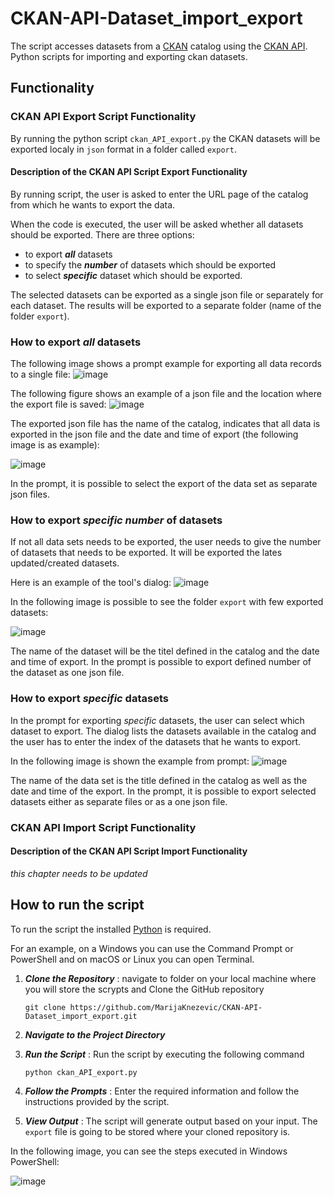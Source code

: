 # CKAN-API-Dataset_import_export
The script accesses datasets from a [CKAN](https://ckan.org/) catalog using the [CKAN API](https://docs.ckan.org/en/2.9/api/). 
Python scripts for importing and exporting ckan datasets.

## Functionality

### CKAN API Export Script Functionality
By running the python script `ckan_API_export.py` the CKAN datasets will be exported localy in `json` format in a folder called `export`. 

#### Description of the CKAN API Script Export Functionality

By running script, the user is asked to enter the URL page of the catalog from which he wants to export the data.

When the code is executed, the user will be asked whether all datasets should be exported.
There are three options: 
- to export ***all*** datasets
- to specify the ***number*** of datasets which should be exported
- to select ***specific*** dataset which should be exported.

The selected datasets can be exported as a single json file or separately for each dataset. The results will be exported to a separate folder (name of the folder `export`).

### How to export *all* datasets
The following image shows a prompt example for exporting all data records to a single file:
![image](https://github.com/MarijaKnezevic/CKAN-API-Dataset_import_export/assets/93824048/b5f2d845-9f05-4df0-9c98-92fe4edf1f16)

The following figure shows an example of a json file and the location where the export file is saved:
![image](https://github.com/MarijaKnezevic/CKAN-API-Dataset_import_export/assets/93824048/97e3044d-1071-4581-8162-ecaae29bb465)


The exported json file has the name of the catalog, indicates that all data is exported in the json file and the date and time of export (the following image is as example):

![image](https://github.com/MarijaKnezevic/CKAN-API-Dataset_import_export/assets/93824048/8a96c829-5ee6-4797-b100-1e9e45733b2a)

In the prompt, it is possible to select the export of the data set as separate json files.


### How to export *specific number* of datasets
If not all data sets needs to be exported, the user needs to give the number of datasets that needs to be exported. It will be exported the lates updated/created datasets.


Here is an example of the tool's dialog:
![image](https://github.com/MarijaKnezevic/CKAN-API-Dataset_import_export/assets/93824048/72222212-5a5d-4e5c-aef5-797b3dfa705f)


In the following image is possible to see the folder `export` with few exported datasets:

![image](https://github.com/MarijaKnezevic/CKAN-API-Dataset_import_export/assets/93824048/817d4609-a58f-452d-ae01-c601680b57a5)

The name of the dataset will be the titel defined in the catalog and the date and time of export.
In the prompt is possible to export defined number of the dataset as one json file.

### How to export *specific* datasets
In the prompt for exporting *specific* datasets, the user can select which dataset to export. The dialog lists the datasets available in the catalog and the user has to enter the index of the datasets that he wants to export.

In the following image is shown the example from prompt:
![image](https://github.com/MarijaKnezevic/CKAN-API-Dataset_import_export/assets/93824048/def470cb-76e8-4cb2-9908-38d5349fa5bc)

The name of the data set is the title defined in the catalog as well as the date and time of the export.
In the prompt, it is possible to export selected datasets either as separate files or as a one json file.

### CKAN API Import Script Functionality
#### Description of the CKAN API Script Import Functionality
*this chapter needs to be updated*


## How to run the script
To run the script the installed [Python](https://www.python.org/downloads/) is required.

For an example, on a Windows you can use the Command Prompt or PowerShell and on macOS or Linux you can open Terminal.

1. ***Clone the Repository*** : navigate to folder on your local machine where you will store the scrypts and Clone the GitHub repository

   `git clone https://github.com/MarijaKnezevic/CKAN-API-Dataset_import_export.git`
   
3. ***Navigate to the Project Directory***
4.  ***Run the Script*** : Run the script by executing the following command

    `python ckan_API_export.py`
5. ***Follow the Prompts*** : Enter the required information and follow the instructions provided by the script.
6. ***View Output*** : The script will generate output based on your input. The `export` file is going to be stored where your cloned repository is.

In the following image, you can see the steps executed in Windows PowerShell:

![image](https://github.com/MarijaKnezevic/CKAN-API-Dataset_import_export/assets/93824048/b29b8a76-ab90-4a60-a211-2aec859aa99c)



